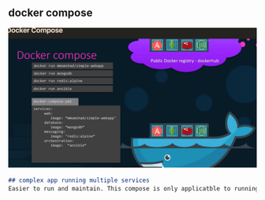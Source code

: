 ## docker compose

![cpu_usage](https://github.com/sheyijojo/Docker_CERT/blob/main/_assets/docker_cmpose.png?raw=true)

```md
## complex app running multiple services
Easier to run and maintain. This compose is only applicatble to running containers on a single docker host



```


```md



```
